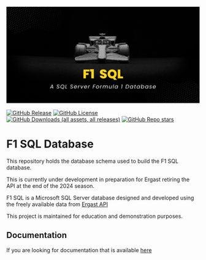 ![](images/git-banner.png)

[![GitHub Release](https://img.shields.io/github/v/release/F1-SQL/f1-sql-database?style=for-the-badge&labelColor=%23333&color=%23d40000&)](https://github.com/F1-SQL/f1-sql-database/releases)
[![GitHub License](https://img.shields.io/github/license/F1-SQL/f1-sql-database?style=for-the-badge&labelColor=%23333&color=%23d40000)](https://creativecommons.org/licenses/by/4.0/)
[![GitHub Downloads (all assets, all releases)](https://img.shields.io/github/downloads/F1-SQL/f1-sql-database/total?style=for-the-badge&labelColor=%23333&color=%23d40000)](https://github.com/f1db/f1db/releases)
[![GitHub Repo stars](https://img.shields.io/github/stars/F1-SQL/f1-sql-database?style=for-the-badge&labelColor=%23333&color=%23d40000)](https://github.com/F1-SQL/f1-sql-database/stargazers)


# F1 SQL Database
This repository holds the database schema used to build the F1 SQL database. 

This is currently under development in preparation for Ergast retiring the API at the end of the 2024 season.

F1 SQL is a Microsoft SQL Server database designed and developed using the freely available data from [Ergast API](https://ergast.com/mrd/) 

This project is maintained for education and demonstration purposes.

## Documentation

If you are looking for documentation that is available [here](https://www.f1sql.com/)